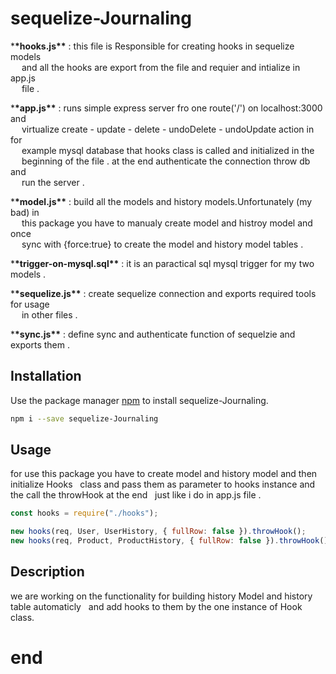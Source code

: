 # sequelize-Journaling

\***\*hooks.js\*\*** : this file is Responsible for creating hooks in sequelize models \
&nbsp;&emsp;and all the hooks are export from the file and requier and intialize in app.js \
&nbsp;&emsp;file .

\***\*app.js\*\*** : runs simple express server fro one route('/') on localhost:3000 and \
&nbsp;&emsp;virtualize create - update - delete - undoDelete - undoUpdate action in for \
&nbsp;&emsp;example mysql database that hooks class is called and initialized in the \
&nbsp;&emsp;beginning of the file . at the end authenticate the connection throw db and \
&nbsp;&emsp;run the server .

\***\*model.js\*\*** : build all the models and history models.Unfortunately (my bad) in \
&nbsp;&emsp;this package you have to manualy create model and histroy model and once \
&nbsp;&emsp;sync with {force:true} to create the model and history model tables .

\***\*trigger-on-mysql.sql\*\*** : it is an paractical sql mysql trigger for my two models .

\***\*sequelize.js\*\*** : create sequelize connection and exports required tools for usage \
&nbsp;&emsp;in other files .

\***\*sync.js\*\*** : define sync and authenticate function of sequelzie and exports them .

## Installation

Use the package manager [npm](https://www.npmjs.com/) to install sequelize-Journaling.

```bash
npm i --save sequelize-Journaling
```

## Usage

for use this package you have to create model and history model and then initialize Hooks &nbsp; 
class and pass them as parameter to hooks instance and the call the throwHook at the end  &nbsp;
just like i do in app.js file .

```javascript
const hooks = require("./hooks");

new hooks(req, User, UserHistory, { fullRow: false }).throwHook();
new hooks(req, Product, ProductHistory, { fullRow: false }).throwHook();
```
## Description

we are working on the functionality for building history Model and history table automaticly &nbsp;
and add hooks to them by the one instance of Hook class.

# end
